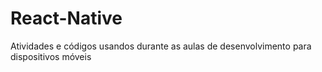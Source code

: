 # React-Native
Atividades e códigos usandos durante as aulas de desenvolvimento para dispositivos móveis
